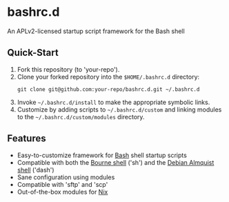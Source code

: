 # bashrc.d

An APLv2-licensed startup script framework for the Bash shell

## Quick-Start

1. Fork this repository (to 'your-repo').
2. Clone your forked repository into the `$HOME/.bashrc.d` directory:
   ```
   git clone git@github.com:your-repo/bashrc.d.git ~/.bashrc.d
   ```
3. Invoke `~/.bashrc.d/install` to make the appropriate symbolic links.
4. Customize by adding scripts to `~/.bashrc.d/custom` and linking modules to
   the `~/.bashrc.d/custom/modules` directory.

## Features

- Easy-to-customize framework for
  [Bash](http://en.wikipedia.org/wiki/Bash_(Unix_shell))
  shell startup scripts
- Compatible with both the
  [Bourne shell](http://en.wikipedia.org/wiki/Bourne_shell)
  ('sh') and the
  [Debian Almquist shell](http://en.wikipedia.org/w/index.php?title=Debian_Almquist_shell)
  ('dash')
- Sane configuration using modules
- Compatible with 'sftp' and 'scp'
- Out-of-the-box modules for [Nix](http://en.wikipedia.org/wiki/Nix_package_manager)
